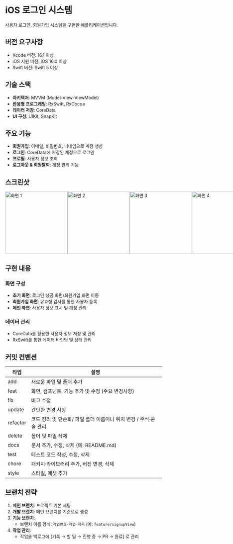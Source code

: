 # iOS 로그인 시스템
사용자 로그인, 회원가입 시스템을 구현한 애플리케이션입니다.

## 버전 요구사항
- Xcode 버전: 16.1 이상
- iOS 지원 버전: iOS 16.0 이상
- Swift 버전: Swift 5 이상

## 기술 스택
- **아키텍처**: MVVM (Model-View-ViewModel)
- **반응형 프로그래밍**: RxSwift, RxCocoa
- **데이터 저장**: CoreData
- **UI 구성**: UIKit, SnapKit

## 주요 기능
- **회원가입**: 이메일, 비밀번호, 닉네임으로 계정 생성
- **로그인**: CoreData에 저장된 계정으로 로그인
- **프로필**: 사용자 정보 조회
- **로그아웃 & 회원탈퇴**: 계정 관리 기능

## 스크린샷
<div style="display: flex; justify-content: space-between;">
    <img width="200" alt="화면 1" src="https://github.com/user-attachments/assets/9d051c46-117e-4452-93cc-38880a14d308">
    <img width="200" alt="화면 2" src="https://github.com/user-attachments/assets/21c2fee7-ffae-477d-8ff1-dd2f1c672062">
    <img width="200" alt="화면 3" src="https://github.com/user-attachments/assets/8e50381d-bfa3-43f4-9247-9f86bd3d1f76">
    <img width="200" alt="화면 4" src="https://github.com/user-attachments/assets/d8a211c3-dd0c-4b57-b5e9-67c5e4d12f02">
</div>

## 구현 내용

### 화면 구성
- **초기 화면**: 로그인 성공 화면/회원가입 화면 이동
- **회원가입 화면**: 유효성 검사를 통한 사용자 등록
- **메인 화면**: 사용자 정보 표시 및 계정 관리

### 데이터 관리
- CoreData를 활용한 사용자 정보 저장 및 관리
- RxSwift를 통한 데이터 바인딩 및 상태 관리

## 커밋 컨벤션
| 타입 | 설명 |
|------|------|
| add | 새로운 파일 및 폴더 추가 |
| feat | 화면, 컴포넌트, 기능 추가 및 수정 (주요 변경사항) |
| fix | 버그 수정 |
| update | 간단한 변경 사항 |
| refactor | 코드 정리 및 단순화/ 파일·폴더 이름이나 위치 변경 / 주석·콘솔 관리 |
| delete | 폴더 및 파일 삭제 |
| docs | 문서 추가, 수정, 삭제 (예: README.md) |
| test | 테스트 코드 작성, 수정, 삭제 |
| chore | 패키지·라이브러리 추가, 버전 변경, 삭제 |
| style | 스타일, 에셋 추가 |

## 브랜치 전략
1. **메인 브랜치**: 프로젝트 기본 세팅
2. **개발 브랜치**: 메인 브랜치를 기준으로 생성
3. **기능 브랜치**:  
   - 브랜치 이름 형식: `작업번호-작업-제목` (예: `feature/signupView`)
4. **작업 관리**:
   - 작업을 백로그에 [기록 → 할 일 → 진행 중 → PR → 완료] 로 관리

